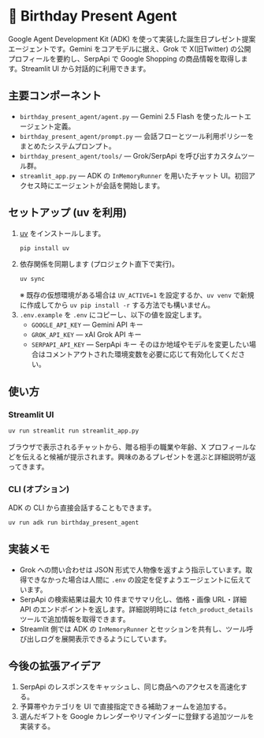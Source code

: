 # 🎁 Birthday Present Agent

Google Agent Development Kit (ADK) を使って実装した誕生日プレゼント提案エージェントです。Gemini をコアモデルに据え、Grok で X(旧Twitter) の公開プロフィールを要約し、SerpApi で Google Shopping の商品情報を取得します。Streamlit UI から対話的に利用できます。

## 主要コンポーネント
- `birthday_present_agent/agent.py` — Gemini 2.5 Flash を使ったルートエージェント定義。
- `birthday_present_agent/prompt.py` — 会話フローとツール利用ポリシーをまとめたシステムプロンプト。
- `birthday_present_agent/tools/` — Grok/SerpApi を呼び出すカスタムツール群。
- `streamlit_app.py` — ADK の `InMemoryRunner` を用いたチャット UI。初回アクセス時にエージェントが会話を開始します。

## セットアップ (uv を利用)
1. [uv](https://github.com/astral-sh/uv) をインストールします。
   ```bash
   pip install uv
   ```
2. 依存関係を同期します (プロジェクト直下で実行)。
   ```bash
   uv sync
   ```
   ※ 既存の仮想環境がある場合は `UV_ACTIVE=1` を設定するか、`uv venv` で新規に作成してから `uv pip install -r` する方法でも構いません。
3. `.env.example` を `.env` にコピーし、以下の値を設定します。
   - `GOOGLE_API_KEY` — Gemini API キー
   - `GROK_API_KEY` — xAI Grok API キー
   - `SERPAPI_API_KEY` — SerpApi キー
   そのほか地域やモデルを変更したい場合はコメントアウトされた環境変数を必要に応じて有効化してください。

## 使い方
### Streamlit UI
```bash
uv run streamlit run streamlit_app.py
```
ブラウザで表示されるチャットから、贈る相手の職業や年齢、X プロフィールなどを伝えると候補が提示されます。興味のあるプレゼントを選ぶと詳細説明が返ってきます。

### CLI (オプション)
ADK の CLI から直接会話することもできます。
```bash
uv run adk run birthday_present_agent
```

## 実装メモ
- Grok への問い合わせは JSON 形式で人物像を返すよう指示しています。取得できなかった場合は人間に `.env` の設定を促すようエージェントに伝えています。
- SerpApi の検索結果は最大 10 件までサマリ化し、価格・画像 URL・詳細 API のエンドポイントを返します。詳細説明時には `fetch_product_details` ツールで追加情報を取得できます。
- Streamlit 側では ADK の `InMemoryRunner` とセッションを共有し、ツール呼び出しログを展開表示できるようにしています。

## 今後の拡張アイデア
1. SerpApi のレスポンスをキャッシュし、同じ商品へのアクセスを高速化する。
2. 予算帯やカテゴリを UI で直接指定できる補助フォームを追加する。
3. 選んだギフトを Google カレンダーやリマインダーに登録する追加ツールを実装する。
